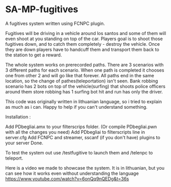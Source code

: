 # SA-MP-fugitives
A fugitives system written using FCNPC plugin. 

Fugitives will be driving in a vehicle around los santos and some of them will even shoot at you standing on top of the car.
Players goal is to shoot those fugitives down, and to catch them completely - destroy the vehicle. Once they are down players have to handcuff them and transport them back to the station to get a reward.



The whole system works on prerecorded paths. There are 3 scenarios with 3 different paths for each scenario. When one path is completed it chooses one from other 2 and will go like that forever.
All paths end in the same location, so the change of pathes(teleportation) isn't seen.
Bank robbing scenario has 2 bots on top of the vehicle(surfing) that shoots police officers around them
store robbing has 1 surfing bot
hit and run has only the driver.
  
This code was originally written in lithuanian language, so i tried to explain as much as i can. Happy to help if you can't understand something.

Installation : 

Add PDbegliai.amx to your filterscrips folder. (Or compile PDbegliai.pwn with all the changes you need)
Add PDbegliai to filterscripts line in server.cfg 
Add FCNPC and streamer, sscanf (if you don't have) plugins to your server
Done. 

To test the system out use /testfugitive to launch them and /telenpc to teleport.

Here is a video we made to showcase the system. It is in lithuanian, but you can see how it works even without understanding the language
https://www.youtube.com/watch?v=6onQq9nQEDg&t=36s



